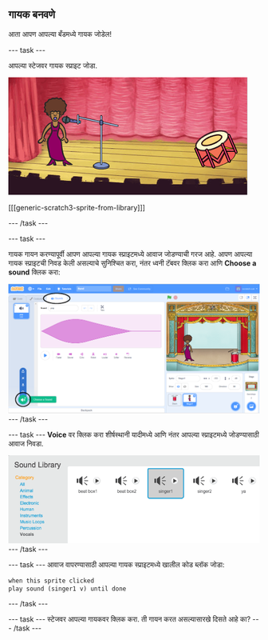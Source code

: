 ## गायक बनवणे

आता आपण आपल्या बँडमध्ये गायक जोडेल!

\--- task \---

आपल्या स्टेजवर गायक स्प्राइट जोडा.

![स्क्रीनशॉट](images/band-singer-mic.png)

[[[generic-scratch3-sprite-from-library]]]

\--- /task \---

\--- task \---

गायक गायन करण्यापूर्वी आपण आपल्या गायक स्प्राइटमध्ये आवाज जोडण्याची गरज आहे. आपण आपल्या गायक स्प्राइटची निवड केली असल्याचे सुनिश्चित करा, नंतर ध्वनी टॅबवर क्लिक करा आणि **Choose a sound** क्लिक करा:

![स्क्रीनशॉट](images/band-import-sound-annotated.png) \--- /task \---

\--- task \--- **Voice** वर क्लिक करा शीर्षस्थानी यादीमध्ये आणि नंतर आपल्या स्प्राइटमध्ये जोडण्यासाठी आवाज निवडा.

![स्क्रीनशॉट](images/band-choose-sound.png) \--- /task \---

\--- task \--- आवाज वापरण्यासाठी आपल्या गायक स्प्राइटमध्ये खालील कोड ब्लॉक जोडा:

```blocks3
when this sprite clicked
play sound (singer1 v) until done
```

\--- /task \---

\--- task \--- स्टेजवर आपल्या गायकवर क्लिक करा. ती गायन करत असल्यासारखे दिसते आहे का? \--- /task \---